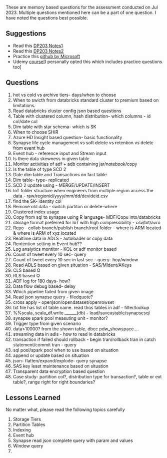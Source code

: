 These are memory based questions for the assessment conducted on Jul 2023. Multiple questions mentioned here can be a part of one question. I have noted the questions best possible.

## Suggestions

- Read this [DP203 Notes1](/files/Dp203DEnotes.pdf)
- Read this [DP203 Notes2](/files/Dp203notes.pdf)
- Practice this [github by Microsoft](https://microsoftlearning.github.io/dp-203-azure-data-engineer/)
- Udemy [course](https://www.udemy.com/course/data-engineering-on-microsoft-azure/)[I personally opted this which includes practice questions too]

## Questions

1. hot vs cold vs archive tiers- days/when to choose
2. When to swicth from databricks standard cluster to premium based on limitations.
3. Read databricks cluster config json based questions
4. Table with clustered column, hash distribution- which columns - id col/date col
5. Dim table with star schema- which is SK
6. When to choose SHIR
7. Azure HD Insight based question- basic functionality
8. Synapse life cycle management vs soft delete vs retention vs delete from event hub
9. Event hub - reference input and Stream input
10. Is there data skewness in given table
11. Monitor activities of adf + adb containing jar/notebook/copy
12. Is the table of type SCD 2
13. Date dim table and Transactions on fact table
14. Dim table- type- replicated
15. SCD 2 update using - MERGE/UPDATE/INSERT
16. IoT folder structure when engineers from multiple region access the data - raw/regionid/yyyy/mm/dd/devideid.csv
17. find the SK- identity col
18. Remove old data - switch partiton or delete-where
19. Clustered index usage
20. Copy from sql to synapse using R language- MDF/Copu into/databricks
21. storage format preferred for IoT with high compressibility - csv/txt/avro
22. Repo - collab branch/publish branch/root folder - where is ARM located & where is ARM of xyz located
23. Realtime data in ADLS - autoloader or copy data
24. Rentention setting in Event hub??
25. Log analytics montitor - KQL or adf monitor based
26. Count of tweet every 10 sec- query
27. Count of tweet every 10 sec in last sec - query- hop/window
28. Read ADLS based on given situation - SAS/MIdent/AKeys
29. CLS based Q
30. RLS based Q
31. ADF log for 180 days- how?
32. Data flow debug based- delay
33. Which pipeline failed from given image
34. Read json synapse query - filedquote?
35. cross apply - openjson/opendataset/openrowset
36. txt file has list of table name. read thos tables in adf - filter/lookup
37. %%scala, scala_df.write.______(db) - load/saveastable/synapsesql
38. synapse spark pool measuting unit - monitor?
39. Trigger type from given scenario
40. data>10000? from the shown table, dbcc pdw_showspace....
41. streaming data in adls - how to read in databricks
42. transaction if failed should rollback - begin tran/rollback tran in catch statement/commit tran - query
43. sql pool/spark pool when to use based on situation
44. append or update based on situation
45. json- flatten/expand/explode- query synapse
46. SAS key least maintenance based on situation
47. Transparent data encryption based question
48. Case study- partition col?, distribution type for transaction?, table or ext table?, range right for right boundaries?

## Lessons Learned

No matter what, please read the following topics carefully

1. Storage Tiers
2. Partition Tables
3. Indexing
4. Event hub
5. Synapse read json complete query with param and values
6. Window query
7.
